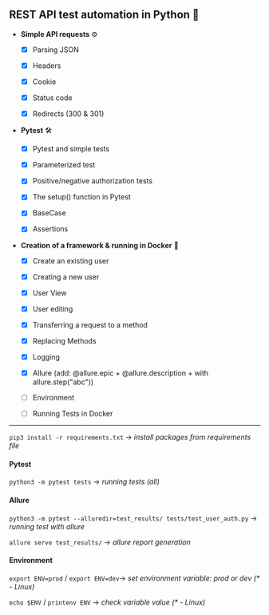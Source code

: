 ## REST API test automation in Python 🐍
[//]: # (Автоматизация тестирования REST API на Python )


- **Simple API requests** ⚙️
  - [x] Parsing JSON
  - [x] Headers
  - [x] Cookie
  - [x] Status code 
  - [x] Redirects (300 & 301)


- **Pytest** 🛠
  - [x] Pytest and simple tests
  - [x] Parameterized test
  - [x] Positive/negative authorization tests
  - [x] The setup() function in Pytest
  - [x] BaseCase
  - [x] Assertions


- **Creation of a framework & running in Docker** 🐳
  - [x] Create an existing user
  - [x] Creating a new user
  - [x] User View
  - [x] User editing
  - [x] Transferring a request to a method
  - [x] Replacing Methods
  - [x] Logging
  - [x] Allure (add: @allure.epic + @allure.description + with allure.step("abc"))
  - [ ] Environment
  - [ ] Running Tests in Docker


---
`pip3 install -r requirements.txt` -> _install packages from requirements file_

#### Pytest
`python3 -m pytest tests` -> _running tests (all)_

#### Allure
`python3 -m pytest --alluredir=test_results/ tests/test_user_auth.py` -> _running test with allure_

`allure serve test_results/` -> _allure report generation_

#### Environment
`export ENV=prod` / `export ENV=dev`-> _set environment variable: prod or dev (* - Linux)_

`echo $ENV` / `printenv ENV` -> _check variable value (* - Linux)_
